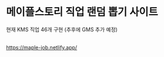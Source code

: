 <h1>메이플스토리 직업 랜덤 뽑기 사이트</h1>
현재 KMS 직업 46개 구현 (추후에 GMS 추가 예정)<br><br>

<a href="https://maple-job.netlify.app/" target="_blank">https://maple-job.netlify.app/</a>
